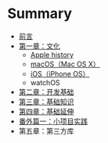 # Summary

* [前言](README.md)
* [第一章：文化](chapter1.md)
  * [Apple history](chapter1/apple-history.md)
  * [macOS（Mac OS X）](chapter1/mac-os-x.md)
  * [iOS（iPhone OS）](chapter1/ios.md)
  * watchOS
* [第二章：开发基础](di-san-zhang-ff1a-kai-fa-ji-chu.md)
* [第三章：基础知识](di-er-zhang-ff1a-ji-chu-zhi-shi.md)
* [第四章：基础延伸](di-si-zhang-ff1a-ji-chu-yan-shen.md)
* [番外篇一：小项目实践](fan-wai-pian-ff1a-xiao-xiang-mu-shi-jian.md)
* 第五章：第三方库


